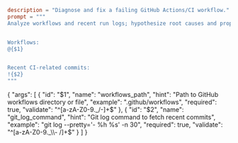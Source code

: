 ```toml
description = "Diagnose and fix a failing GitHub Actions/CI workflow."
prompt = """
Analyze workflows and recent run logs; hypothesize root causes and propose fixes.


Workflows:
@{$1}


Recent CI‑related commits:
!{$2}
"""
```
{
  "args": [
    {
      "id": "$1",
      "name": "workflows_path",
      "hint": "Path to GitHub workflows directory or file",
      "example": ".github/workflows",
      "required": true,
      "validate": "^[a-zA-Z0-9._/-]+$"
    },
    {
      "id": "$2",
      "name": "git_log_command",
      "hint": "Git log command to fetch recent commits",
      "example": "git log --pretty='- %h %s' -n 30",
      "required": true,
      "validate": "^[a-zA-Z0-9._\\- /]+$"
    }
  ]
}
